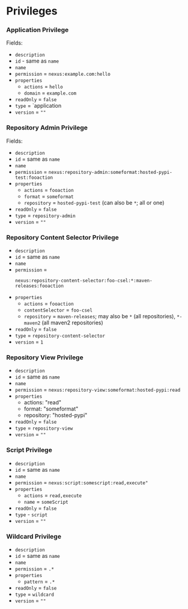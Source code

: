 # Privileges

### Application Privilege

Fields:

- `description`
- `id` - same as `name`
- `name`
- `permission` = `nexus:example.com:hello`
- `properties`
  - `actions` = `hello`
  - `domain` = `example.com`
- `readOnly` = `false`
- `type` = `application
- `version` = `""`

### Repository Admin Privilege

Fields:

- `description`
- `id` = same as `name`
- `name`
- `permission` = `nexus:repository-admin:someformat:hosted-pypi-test:fooaction`
- `properties`
  - `actions` = `fooaction`
  - `format` = `someformat`
  - `repository` = `hosted-pypi-test` (can also be ```*```; all or one)
- `readOnly` = `false`
- `type` = `repository-admin`
- `version` = `""`

### Repository Content Selector Privilege

- `description`
- `id` = same as `name`
- `name`
- `permission` =
  ```
  nexus:repository-content-selector:foo-csel:*:maven-releases:fooaction
  ```
- `properties`
  - `actions` = `fooaction`
  - `contentSelector` = `foo-csel`
  - `repository` = `maven-releases`; may also be ```*``` (all repositories),
    ```*-maven2``` (all maven2 repositories)
- `readOnly` = `false`
- `type` = `repository-content-selector`
- `version` = `1`

### Repository View Privilege

- `description`
- `id` = same as `name`
- `name`
- `permission` = `nexus:repository-view:someformat:hosted-pypi:read`
- `properties`
  - actions: "read"
  - format: "someformat"
  - repository: "hosted-pypi"
- `readOnly` = `false`
- `type` = `repository-view`
- `version` = `""`

### Script Privilege

- `description`
- `id` = same as `name`
- `name`
- `permission` = `nexus:script:somescript:read,execute"`
- `properties`
  - `actions` = `read,execute`
  - `name` = `someScript`
- `readOnly` = `false`
- `type` - `script`
- `version` = `""`

### Wildcard Privilege

- `description`
- `id` = same as `name`
- `name`
- `permission` = ```.*```
- `properties`
  - `pattern` = ```.*```
- `readOnly` = `false`
- `type` = `wildcard`
- `version` = `""`
